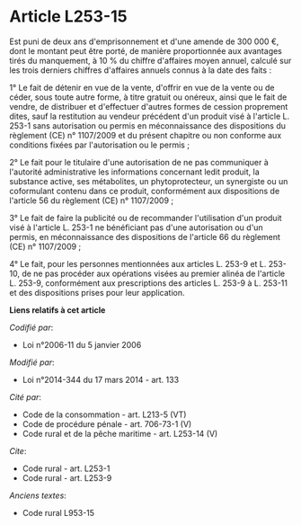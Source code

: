 # Article L253-15

Est puni de deux ans d'emprisonnement et      d'une amende de 300 000 €, dont le montant peut être porté, de manière
proportionnée aux avantages tirés du manquement, à 10 % du chiffre d'affaires moyen annuel, calculé sur les trois derniers
chiffres d'affaires annuels connus à la date des faits : 

1° Le fait de détenir en vue de la vente, d'offrir en vue de la vente ou de céder, sous toute autre forme, à titre gratuit ou
onéreux, ainsi que le fait de vendre, de distribuer et d'effectuer d'autres formes de cession proprement dites, sauf la
restitution au vendeur précédent d'un produit visé à l'article L. 253-1 sans autorisation ou permis en méconnaissance des
dispositions du règlement (CE) n° 1107/2009 et du présent chapitre ou non conforme aux conditions fixées par l'autorisation
ou le permis ; 

2° Le fait pour le titulaire d'une autorisation de ne pas communiquer à l'autorité administrative les informations concernant
ledit produit, la substance active, ses métabolites, un phytoprotecteur, un synergiste ou un coformulant contenu dans ce
produit, conformément aux dispositions de l'article 56 du règlement (CE) n° 1107/2009 ; 

3° Le fait de faire la publicité ou de recommander l'utilisation d'un produit visé à l'article L. 253-1 ne bénéficiant pas
d'une autorisation ou d'un permis, en méconnaissance des dispositions de l'article 66 du règlement (CE) n° 1107/2009 ; 

4° Le fait, pour les personnes mentionnées aux articles L. 253-9 et L. 253-10, de ne pas procéder aux opérations visées au
premier alinéa de l'article L. 253-9, conformément aux prescriptions des articles L. 253-9 à L. 253-11 et des dispositions
prises pour leur application.

**Liens relatifs à cet article**

_Codifié par_:

  - Loi n°2006-11 du 5 janvier 2006

_Modifié par_:

  - Loi n°2014-344 du 17 mars 2014 - art. 133

_Cité par_:

  - Code de la consommation - art. L213-5 (VT)
  - Code de procédure pénale - art. 706-73-1 (V)
  - Code rural et de la pêche maritime - art. L253-14 (V)

_Cite_:

  - Code rural - art. L253-1
  - Code rural - art. L253-9

_Anciens textes_:

  - Code rural L953-15
